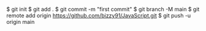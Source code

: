 $ git init
$ git add .
$ git commit -m "first commit"
$ git branch -M main
$ git remote add origin https://github.com/bizzy91/JavaScript.git
$ git push -u origin main